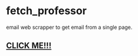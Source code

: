 # fetch_professor
email web scrapper to get email from a single page.

## [CLICK ME!!!](https://sriram161.github.io/fetch_professor/)
